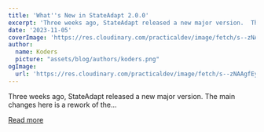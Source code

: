 ```yaml
---
title: 'What''s New in StateAdapt 2.0.0'
excerpt: 'Three weeks ago, StateAdapt released a new major version.  The main changes here is a rework of the...'
date: '2023-11-05'
coverImage: 'https://res.cloudinary.com/practicaldev/image/fetch/s--zNAAgfEy--/c_imagga_scale,f_auto,fl_progressive,h_420,q_auto,w_1000/https://dev-to-uploads.s3.amazonaws.com/uploads/articles/s38skj9pngnrjeuu5807.png'
author:
  name: Koders
  picture: "assets/blog/authors/koders.png"
ogImage:
  url: 'https://res.cloudinary.com/practicaldev/image/fetch/s--zNAAgfEy--/c_imagga_scale,f_auto,fl_progressive,h_420,q_auto,w_1000/https://dev-to-uploads.s3.amazonaws.com/uploads/articles/s38skj9pngnrjeuu5807.png'
---
```


Three weeks ago, StateAdapt released a new major version.  The main changes here is a rework of the...

[Read more](https://dev.to/this-is-angular/whats-new-in-stateadapt-200-adapt-rework-42g9)
